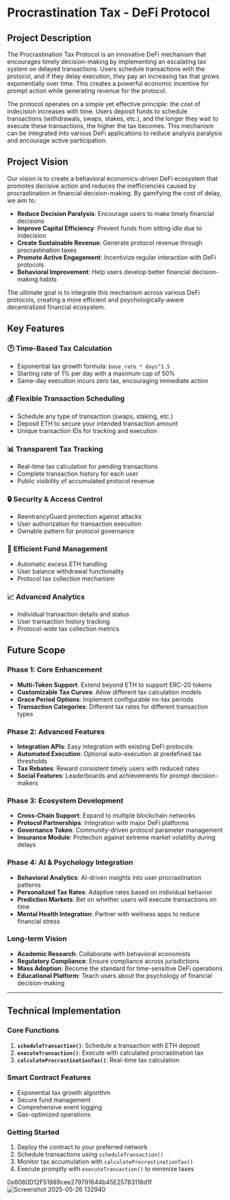 # Procrastination Tax - DeFi Protocol

## Project Description

The Procrastination Tax Protocol is an innovative DeFi mechanism that encourages timely decision-making by implementing an escalating tax system on delayed transactions. Users schedule transactions with the protocol, and if they delay execution, they pay an increasing tax that grows exponentially over time. This creates a powerful economic incentive for prompt action while generating revenue for the protocol.

The protocol operates on a simple yet effective principle: the cost of indecision increases with time. Users deposit funds to schedule transactions (withdrawals, swaps, stakes, etc.), and the longer they wait to execute these transactions, the higher the tax becomes. This mechanism can be integrated into various DeFi applications to reduce analysis paralysis and encourage active participation.

## Project Vision

Our vision is to create a behavioral economics-driven DeFi ecosystem that promotes decisive action and reduces the inefficiencies caused by procrastination in financial decision-making. By gamifying the cost of delay, we aim to:

- **Reduce Decision Paralysis**: Encourage users to make timely financial decisions
- **Improve Capital Efficiency**: Prevent funds from sitting idle due to indecision  
- **Create Sustainable Revenue**: Generate protocol revenue through procrastination taxes
- **Promote Active Engagement**: Incentivize regular interaction with DeFi protocols
- **Behavioral Improvement**: Help users develop better financial decision-making habits

The ultimate goal is to integrate this mechanism across various DeFi protocols, creating a more efficient and psychologically-aware decentralized financial ecosystem.

## Key Features

### 🕐 **Time-Based Tax Calculation**
- Exponential tax growth formula: `base_rate * days^1.5`
- Starting rate of 1% per day with a maximum cap of 50%
- Same-day execution incurs zero tax, encouraging immediate action

### 💰 **Flexible Transaction Scheduling**
- Schedule any type of transaction (swaps, staking, etc.)
- Deposit ETH to secure your intended transaction amount
- Unique transaction IDs for tracking and execution

### 📊 **Transparent Tax Tracking**
- Real-time tax calculation for pending transactions
- Complete transaction history for each user
- Public visibility of accumulated protocol revenue

### 🔒 **Security & Access Control**
- ReentrancyGuard protection against attacks
- User authorization for transaction execution
- Ownable pattern for protocol governance

### 💸 **Efficient Fund Management**
- Automatic excess ETH handling
- User balance withdrawal functionality
- Protocol tax collection mechanism

### 📈 **Advanced Analytics**
- Individual transaction details and status
- User transaction history tracking
- Protocol-wide tax collection metrics

## Future Scope

### Phase 1: Core Enhancement
- **Multi-Token Support**: Extend beyond ETH to support ERC-20 tokens
- **Customizable Tax Curves**: Allow different tax calculation models
- **Grace Period Options**: Implement configurable no-tax periods
- **Transaction Categories**: Different tax rates for different transaction types

### Phase 2: Advanced Features
- **Integration APIs**: Easy integration with existing DeFi protocols
- **Automated Execution**: Optional auto-execution at predefined tax thresholds
- **Tax Rebates**: Reward consistent timely users with reduced rates
- **Social Features**: Leaderboards and achievements for prompt decision-makers

### Phase 3: Ecosystem Development
- **Cross-Chain Support**: Expand to multiple blockchain networks
- **Protocol Partnerships**: Integration with major DeFi platforms
- **Governance Token**: Community-driven protocol parameter management
- **Insurance Module**: Protection against extreme market volatility during delays

### Phase 4: AI & Psychology Integration
- **Behavioral Analytics**: AI-driven insights into user procrastination patterns
- **Personalized Tax Rates**: Adaptive rates based on individual behavior
- **Prediction Markets**: Bet on whether users will execute transactions on time
- **Mental Health Integration**: Partner with wellness apps to reduce financial stress

### Long-term Vision
- **Academic Research**: Collaborate with behavioral economists
- **Regulatory Compliance**: Ensure compliance across jurisdictions
- **Mass Adoption**: Become the standard for time-sensitive DeFi operations
- **Educational Platform**: Teach users about the psychology of financial decision-making

---

## Technical Implementation

### Core Functions
1. **`scheduleTransaction()`**: Schedule a transaction with ETH deposit
2. **`executeTransaction()`**: Execute with calculated procrastination tax
3. **`calculateProcrastinationTax()`**: Real-time tax calculation

### Smart Contract Features
- Exponential tax growth algorithm
- Secure fund management
- Comprehensive event logging
- Gas-optimized operations

### Getting Started
1. Deploy the contract to your preferred network
2. Schedule transactions using `scheduleTransaction()`
3. Monitor tax accumulation with `calculateProcrastinationTax()`
4. Execute promptly with `executeTransaction()` to minimize taxes

0x6060D12F51989cee279791644b45E25783118d1f
![Screenshot 2025-05-26 132940](https://github.com/user-attachments/assets/82774ab7-8df3-477c-9ebc-452e772fceaa)




